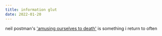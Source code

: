 ```yaml
---
title: information glut
date: 2022-01-20
---
```


neil postman's ['amusing ourselves to death'](https://quote.ucsd.edu/childhood/files/2013/05/postman-amusing.pdf) is something i return to often